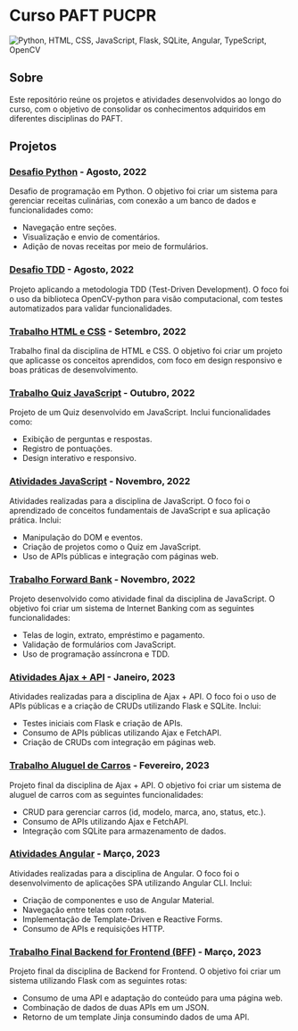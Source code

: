 # Curso PAFT PUCPR

<img src="https://skillicons.dev/icons?i=python,html,css,scss,js,flask,sqlite,angular,ts,opencv" alt="Python, HTML, CSS, JavaScript, Flask, SQLite, Angular, TypeScript, OpenCV" />

## Sobre
Este repositório reúne os projetos e atividades desenvolvidos ao longo do curso, com o objetivo de consolidar os conhecimentos adquiridos em diferentes disciplinas do PAFT.

## Projetos

### [Desafio Python](Desafio_python/) - Agosto, 2022
Desafio de programação em Python. O objetivo foi criar um sistema para gerenciar receitas culinárias, com conexão a um banco de dados e funcionalidades como:
- Navegação entre seções.
- Visualização e envio de comentários.
- Adição de novas receitas por meio de formulários.

### [Desafio TDD](Desafio_TDD/) - Agosto, 2022
Projeto aplicando a metodologia TDD (Test-Driven Development). O foco foi o uso da biblioteca OpenCV-python para visão computacional, com testes automatizados para validar funcionalidades.

### [Trabalho HTML e CSS](Trabalho_HTML_CSS/) - Setembro, 2022
Trabalho final da disciplina de HTML e CSS. O objetivo foi criar um projeto que aplicasse os conceitos aprendidos, com foco em design responsivo e boas práticas de desenvolvimento.

### [Trabalho Quiz JavaScript](Trabalho_quiz_javascript/) - Outubro, 2022
Projeto de um Quiz desenvolvido em JavaScript. Inclui funcionalidades como:
- Exibição de perguntas e respostas.
- Registro de pontuações.
- Design interativo e responsivo.

### [Atividades JavaScript](Atividades_javascript/) - Novembro, 2022
Atividades realizadas para a disciplina de JavaScript. O foco foi o aprendizado de conceitos fundamentais de JavaScript e sua aplicação prática. Inclui:
- Manipulação do DOM e eventos.
- Criação de projetos como o Quiz em JavaScript.
- Uso de APIs públicas e integração com páginas web.

### [Trabalho Forward Bank](Trabalho_forward_bank/) - Novembro, 2022
Projeto desenvolvido como atividade final da disciplina de JavaScript. O objetivo foi criar um sistema de Internet Banking com as seguintes funcionalidades:
- Telas de login, extrato, empréstimo e pagamento.
- Validação de formulários com JavaScript.
- Uso de programação assíncrona e TDD.

### [Atividades Ajax + API](Atividades_ajax_api/) - Janeiro, 2023
Atividades realizadas para a disciplina de Ajax + API. O foco foi o uso de APIs públicas e a criação de CRUDs utilizando Flask e SQLite. Inclui:
- Testes iniciais com Flask e criação de APIs.
- Consumo de APIs públicas utilizando Ajax e FetchAPI.
- Criação de CRUDs com integração em páginas web.

### [Trabalho Aluguel de Carros](Trabalho_aluguel_carros/) - Fevereiro, 2023
Projeto final da disciplina de Ajax + API. O objetivo foi criar um sistema de aluguel de carros com as seguintes funcionalidades:
- CRUD para gerenciar carros (id, modelo, marca, ano, status, etc.).
- Consumo de APIs utilizando Ajax e FetchAPI.
- Integração com SQLite para armazenamento de dados.

### [Atividades Angular](Atividades_angular/) - Março, 2023
Atividades realizadas para a disciplina de Angular. O foco foi o desenvolvimento de aplicações SPA utilizando Angular CLI. Inclui:
- Criação de componentes e uso de Angular Material.
- Navegação entre telas com rotas.
- Implementação de Template-Driven e Reactive Forms.
- Consumo de APIs e requisições HTTP.

### [Trabalho Final Backend for Frontend (BFF)](Trabalho_final_BFF/) - Março, 2023
Projeto final da disciplina de Backend for Frontend. O objetivo foi criar um sistema utilizando Flask com as seguintes rotas:
- Consumo de uma API e adaptação do conteúdo para uma página web.
- Combinação de dados de duas APIs em um JSON.
- Retorno de um template Jinja consumindo dados de uma API.
